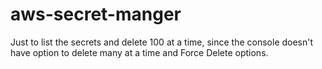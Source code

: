# aws-secret-manger

Just to list the secrets and delete 100 at a time, since the console doesn't have option to delete many at a time and Force Delete options. 
